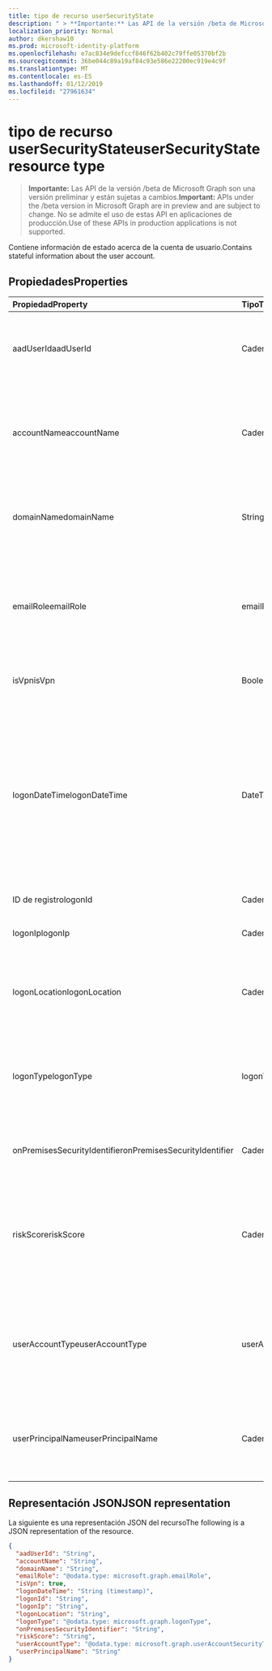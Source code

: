 ```yaml
---
title: tipo de recurso userSecurityState
description: " > **Importante:** Las API de la versión /beta de Microsoft Graph son una versión preliminar y están sujetas a cambios. No se admite el uso de estas API en aplicaciones de producción."
localization_priority: Normal
author: dkershaw10
ms.prod: microsoft-identity-platform
ms.openlocfilehash: e7ac834e9defccf846f62b402c79ffe05370bf2b
ms.sourcegitcommit: 36be044c89a19af84c93e586e22200ec919e4c9f
ms.translationtype: MT
ms.contentlocale: es-ES
ms.lasthandoff: 01/12/2019
ms.locfileid: "27961634"
---
```

# <a name="usersecuritystate-resource-type"></a><span data-ttu-id="2c84a-104">tipo de recurso userSecurityState</span><span class="sxs-lookup"><span data-stu-id="2c84a-104">userSecurityState resource type</span></span>

 > <span data-ttu-id="2c84a-105">**Importante:** Las API de la versión /beta de Microsoft Graph son una versión preliminar y están sujetas a cambios.</span><span class="sxs-lookup"><span data-stu-id="2c84a-105">**Important:** APIs under the /beta version in Microsoft Graph are in preview and are subject to change.</span></span> <span data-ttu-id="2c84a-106">No se admite el uso de estas API en aplicaciones de producción.</span><span class="sxs-lookup"><span data-stu-id="2c84a-106">Use of these APIs in production applications is not supported.</span></span>

<span data-ttu-id="2c84a-107">Contiene información de estado acerca de la cuenta de usuario.</span><span class="sxs-lookup"><span data-stu-id="2c84a-107">Contains stateful information about the user account.</span></span>

## <a name="properties"></a><span data-ttu-id="2c84a-108">Propiedades</span><span class="sxs-lookup"><span data-stu-id="2c84a-108">Properties</span></span>

| <span data-ttu-id="2c84a-109">Propiedad</span><span class="sxs-lookup"><span data-stu-id="2c84a-109">Property</span></span>   | <span data-ttu-id="2c84a-110">Tipo</span><span class="sxs-lookup"><span data-stu-id="2c84a-110">Type</span></span> |<span data-ttu-id="2c84a-111">Descripción</span><span class="sxs-lookup"><span data-stu-id="2c84a-111">Description</span></span>|
|:---------------|:--------|:----------|
|<span data-ttu-id="2c84a-112">aadUserId</span><span class="sxs-lookup"><span data-stu-id="2c84a-112">aadUserId</span></span>|<span data-ttu-id="2c84a-113">Cadena</span><span class="sxs-lookup"><span data-stu-id="2c84a-113">String</span></span>|<span data-ttu-id="2c84a-114">AAD usuario identificador (GUID) - objeto representa la entidad de usuario físicos/multi-account.</span><span class="sxs-lookup"><span data-stu-id="2c84a-114">AAD User object identifier (GUID) - represents the physical/multi-account user entity.</span></span>|
|<span data-ttu-id="2c84a-115">accountName</span><span class="sxs-lookup"><span data-stu-id="2c84a-115">accountName</span></span>|<span data-ttu-id="2c84a-116">Cadena</span><span class="sxs-lookup"><span data-stu-id="2c84a-116">String</span></span>|<span data-ttu-id="2c84a-117">Nombre de cuenta de la cuenta de usuario (sin dominio de Active Directory o dominio DNS) - (también denominada `mailNickName`).</span><span class="sxs-lookup"><span data-stu-id="2c84a-117">Account name of user account (without Active Directory domain or DNS domain) - (also called `mailNickName`).</span></span>|
|<span data-ttu-id="2c84a-118">domainName</span><span class="sxs-lookup"><span data-stu-id="2c84a-118">domainName</span></span>|<span data-ttu-id="2c84a-119">String</span><span class="sxs-lookup"><span data-stu-id="2c84a-119">String</span></span>|<span data-ttu-id="2c84a-120">Dominio de NetBIOS o Active Directory de la cuenta de usuario (es decir, el formato dominio\cuenta).</span><span class="sxs-lookup"><span data-stu-id="2c84a-120">NetBIOS/Active Directory domain of user account (that is, domain\account format).</span></span>|
|<span data-ttu-id="2c84a-121">emailRole</span><span class="sxs-lookup"><span data-stu-id="2c84a-121">emailRole</span></span>|<span data-ttu-id="2c84a-122">emailRole</span><span class="sxs-lookup"><span data-stu-id="2c84a-122">emailRole</span></span>|<span data-ttu-id="2c84a-123">Para las alertas relacionadas con el correo electrónico - correo electrónico de una cuenta de usuario 'rol'.</span><span class="sxs-lookup"><span data-stu-id="2c84a-123">For email-related alerts - user account's email 'role'.</span></span> <span data-ttu-id="2c84a-124">Los valores posibles son: `unknown`, `sender` y `recipient`.</span><span class="sxs-lookup"><span data-stu-id="2c84a-124">Possible values are: `unknown`, `sender`, `recipient`.</span></span>|
|<span data-ttu-id="2c84a-125">isVpn</span><span class="sxs-lookup"><span data-stu-id="2c84a-125">isVpn</span></span>|<span data-ttu-id="2c84a-126">Booleano</span><span class="sxs-lookup"><span data-stu-id="2c84a-126">Boolean</span></span>|<span data-ttu-id="2c84a-127">Indica si el usuario se conectó a través de una red privada virtual.</span><span class="sxs-lookup"><span data-stu-id="2c84a-127">Indicates whether the user logged on through a VPN.</span></span>|
|<span data-ttu-id="2c84a-128">logonDateTime</span><span class="sxs-lookup"><span data-stu-id="2c84a-128">logonDateTime</span></span>|<span data-ttu-id="2c84a-129">DateTimeOffset</span><span class="sxs-lookup"><span data-stu-id="2c84a-129">DateTimeOffset</span></span>|<span data-ttu-id="2c84a-130">Hora a la que el inicio de sesión se produjo.</span><span class="sxs-lookup"><span data-stu-id="2c84a-130">Time at which the sign-in occurred.</span></span> <span data-ttu-id="2c84a-131">El tipo de marca de tiempo representa la información de fecha y hora con el formato ISO 8601 y está siempre en hora UTC.</span><span class="sxs-lookup"><span data-stu-id="2c84a-131">The Timestamp type represents date and time information using ISO 8601 format and is always in UTC time.</span></span> <span data-ttu-id="2c84a-132">Por ejemplo, medianoche en la zona horaria UTC del 1 de enero de 2014 sería así: `'2014-01-01T00:00:00Z'`.</span><span class="sxs-lookup"><span data-stu-id="2c84a-132">For example, midnight UTC on Jan 1, 2014 would look like this: `'2014-01-01T00:00:00Z'`.</span></span>|
|<span data-ttu-id="2c84a-133">ID de registro</span><span class="sxs-lookup"><span data-stu-id="2c84a-133">logonId</span></span>|<span data-ttu-id="2c84a-134">Cadena</span><span class="sxs-lookup"><span data-stu-id="2c84a-134">String</span></span>|<span data-ttu-id="2c84a-135">Identificador de usuario de inicio de sesión.</span><span class="sxs-lookup"><span data-stu-id="2c84a-135">User sign-in ID.</span></span>|
|<span data-ttu-id="2c84a-136">logonIp</span><span class="sxs-lookup"><span data-stu-id="2c84a-136">logonIp</span></span>|<span data-ttu-id="2c84a-137">Cadena</span><span class="sxs-lookup"><span data-stu-id="2c84a-137">String</span></span>|<span data-ttu-id="2c84a-138">Dirección IP de. que la solicitud de inicio de sesión se originó.</span><span class="sxs-lookup"><span data-stu-id="2c84a-138">IP Address the sign-in request originated from.</span></span>|
|<span data-ttu-id="2c84a-139">logonLocation</span><span class="sxs-lookup"><span data-stu-id="2c84a-139">logonLocation</span></span>|<span data-ttu-id="2c84a-140">Cadena</span><span class="sxs-lookup"><span data-stu-id="2c84a-140">String</span></span>|<span data-ttu-id="2c84a-141">Ubicación (mediante la asignación de direcciones IP) asociado a un evento de inicio de sesión de usuario por este usuario.</span><span class="sxs-lookup"><span data-stu-id="2c84a-141">Location (by IP address mapping) associated with a user sign-in event by this user.</span></span>|
|<span data-ttu-id="2c84a-142">logonType</span><span class="sxs-lookup"><span data-stu-id="2c84a-142">logonType</span></span>|<span data-ttu-id="2c84a-143">logonType</span><span class="sxs-lookup"><span data-stu-id="2c84a-143">logonType</span></span>|<span data-ttu-id="2c84a-144">Método de inicio de sesión de usuario en.</span><span class="sxs-lookup"><span data-stu-id="2c84a-144">Method of user sign in.</span></span> <span data-ttu-id="2c84a-145">Los valores posibles son: `unknown`, `interactive`, `remoteInteractive`, `network`, `batch`, `service`.</span><span class="sxs-lookup"><span data-stu-id="2c84a-145">Possible values are: `unknown`, `interactive`, `remoteInteractive`, `network`, `batch`, `service`.</span></span>|
|<span data-ttu-id="2c84a-146">onPremisesSecurityIdentifier</span><span class="sxs-lookup"><span data-stu-id="2c84a-146">onPremisesSecurityIdentifier</span></span>|<span data-ttu-id="2c84a-147">Cadena</span><span class="sxs-lookup"><span data-stu-id="2c84a-147">String</span></span>|<span data-ttu-id="2c84a-148">Active Directory (local) identificador de seguridad (SID) del usuario.</span><span class="sxs-lookup"><span data-stu-id="2c84a-148">Active Directory (on-premises) Security Identifier (SID) of the user.</span></span>|
|<span data-ttu-id="2c84a-149">riskScore</span><span class="sxs-lookup"><span data-stu-id="2c84a-149">riskScore</span></span>|<span data-ttu-id="2c84a-150">Cadena</span><span class="sxs-lookup"><span data-stu-id="2c84a-150">String</span></span>|<span data-ttu-id="2c84a-151">Puntuación de proveedor generado/calculada en el riesgo de la cuenta de usuario.</span><span class="sxs-lookup"><span data-stu-id="2c84a-151">Provider-generated/calculated risk score of the user account.</span></span> <span data-ttu-id="2c84a-152">Valor recomendado el rango de 0-1, lo que equivale a un porcentaje.</span><span class="sxs-lookup"><span data-stu-id="2c84a-152">Recommended value range of 0-1, which equates to a percentage.</span></span>|
|<span data-ttu-id="2c84a-153">userAccountType</span><span class="sxs-lookup"><span data-stu-id="2c84a-153">userAccountType</span></span>|<span data-ttu-id="2c84a-154">userAccountSecurityType</span><span class="sxs-lookup"><span data-stu-id="2c84a-154">userAccountSecurityType</span></span>|<span data-ttu-id="2c84a-155">Tipo de cuenta de usuario (pertenencia a grupos), por definición de Windows.</span><span class="sxs-lookup"><span data-stu-id="2c84a-155">User account type (group membership), per Windows definition.</span></span> <span data-ttu-id="2c84a-156">Los valores posibles son: `unknown`, `standard`, `power` y `administrator`.</span><span class="sxs-lookup"><span data-stu-id="2c84a-156">Possible values are: `unknown`, `standard`, `power`, `administrator`.</span></span>|
|<span data-ttu-id="2c84a-157">userPrincipalName</span><span class="sxs-lookup"><span data-stu-id="2c84a-157">userPrincipalName</span></span>|<span data-ttu-id="2c84a-158">Cadena</span><span class="sxs-lookup"><span data-stu-id="2c84a-158">String</span></span>|<span data-ttu-id="2c84a-159">Inicio de sesión de nombre de usuario - formato de internet: (nombre de cuenta de usuario) @(nombre de dominio DNS de cuenta de usuario).</span><span class="sxs-lookup"><span data-stu-id="2c84a-159">User sign-in name - internet format: (user account name)@(user account DNS domain name).</span></span>|

## <a name="json-representation"></a><span data-ttu-id="2c84a-160">Representación JSON</span><span class="sxs-lookup"><span data-stu-id="2c84a-160">JSON representation</span></span>

<span data-ttu-id="2c84a-161">La siguiente es una representación JSON del recurso</span><span class="sxs-lookup"><span data-stu-id="2c84a-161">The following is a JSON representation of the resource.</span></span>

<!-- {
  "blockType": "resource",
  "optionalProperties": [

  ],
  "@odata.type": "microsoft.graph.userSecurityState"
}-->

```json
{
  "aadUserId": "String",
  "accountName": "String",
  "domainName": "String",
  "emailRole": "@odata.type: microsoft.graph.emailRole",
  "isVpn": true,
  "logonDateTime": "String (timestamp)",
  "logonId": "String",
  "logonIp": "String",
  "logonLocation": "String",
  "logonType": "@odata.type: microsoft.graph.logonType",
  "onPremisesSecurityIdentifier": "String",
  "riskScore": "String",
  "userAccountType": "@odata.type: microsoft.graph.userAccountSecurityType",
  "userPrincipalName": "String"
}

```

<!-- uuid: 8fcb5dbc-d5aa-4681-8e31-b001d5168d79
2015-10-25 14:57:30 UTC -->
<!-- {
  "type": "#page.annotation",
  "description": "userSecurityState resource",
  "keywords": "",
  "section": "documentation",
  "tocPath": ""
}-->
